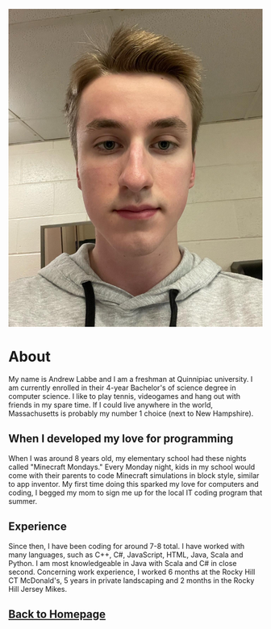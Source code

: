 ![Andrew](./images/AndrewLabbe.JPG)

# About
My name is Andrew Labbe and I am a freshman at Quinnipiac university. I am currently enrolled in their 4-year Bachelor's of science degree in computer science. I like to play tennis, videogames and hang out with friends in my spare time. If I could live anywhere in the world, Massachusetts is probably my number 1 choice (next to New Hampshire).

## When I developed my love for programming
When I was around 8 years old, my elementary school had these nights called "Minecraft Mondays." Every Monday night, kids in my school would come with their parents to code Minecraft simulations in block style, similar to app inventor. My first time doing this sparked my love for computers and coding, I begged my mom to sign me up for the local IT coding program that summer.

## Experience
Since then, I have been coding for around 7-8 total. I have worked with many languages, such as C++, C#, JavaScript, HTML, Java, Scala and Python. I am most knowledgeable in Java with Scala and C# in close second. Concerning work experience, I worked 6 months at the Rocky Hill CT McDonald's, 5 years in private landscaping and 2 months in the Rocky Hill Jersey Mikes.

## [Back to Homepage](https://andrewlabbe.github.io)
